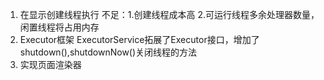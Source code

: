 1.	在显示创建线程执行
不足：1.创建线程成本高 2.可运行线程多余处理器数量，闲置线程将占用内存
2.	Executor框架
ExecutorService拓展了Executor接口，增加了shutdown(),shutdownNow()关闭线程的方法
3.	实现页面渲染器
